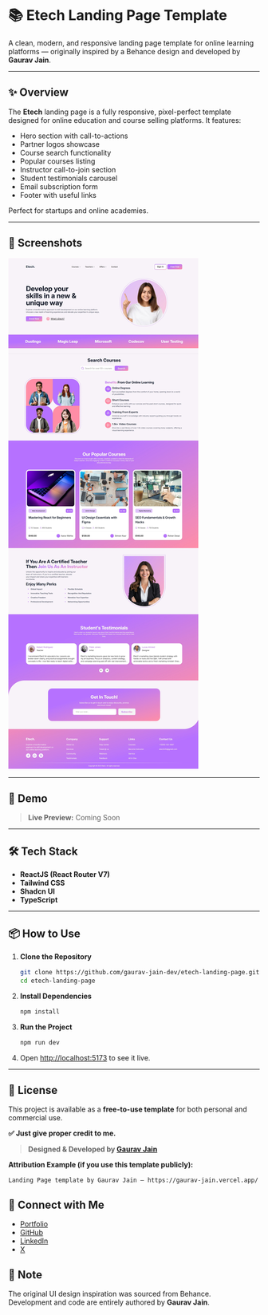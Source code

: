 # 📚 Etech Landing Page Template

A clean, modern, and responsive landing page template for online learning platforms — originally inspired by a Behance design and developed by **Gaurav Jain**.

---

## ✨ Overview

The **Etech** landing page is a fully responsive, pixel-perfect template designed for online education and course selling platforms. It features:

- Hero section with call-to-actions
- Partner logos showcase
- Course search functionality
- Popular courses listing
- Instructor call-to-join section
- Student testimonials carousel
- Email subscription form
- Footer with useful links

Perfect for startups and online academies.

---

## 📸 Screenshots

![Etech Landing Page Screenshot](./screenshot.jpeg)

---

## 🚀 Demo

> **Live Preview:** Coming Soon

---

## 🛠️ Tech Stack

- **ReactJS (React Router V7)**
- **Tailwind CSS**
- **Shadcn UI**
- **TypeScript**

---

## 📦 How to Use

1. **Clone the Repository**

   ```bash
   git clone https://github.com/gaurav-jain-dev/etech-landing-page.git
   cd etech-landing-page
   ```

2. **Install Dependencies**

   ```bash
   npm install
   ```

3. **Run the Project**

   ```bash
   npm run dev
   ```

4. Open [http://localhost:5173](http://localhost:5173) to see it live.

---

## 📜 License

This project is available as a **free-to-use template** for both personal and commercial use.

**✅ Just give proper credit to me.**

> **Designed & Developed by [Gaurav Jain](https://gaurav-jain.vercel.app/)**

**Attribution Example (if you use this template publicly):**

```text
Landing Page template by Gaurav Jain — https://gaurav-jain.vercel.app/
```

## 💌 Connect with Me

- [Portfolio](https://gaurav-jain.vercel.app/)
- [GitHub](https://github.com/gaurav-jain000/)
- [LinkedIn](https://www.linkedin.com/in/gaurav-jain000/)
- [X](https://x.com/varuag1432)

## 📌 Note

The original UI design inspiration was sourced from Behance.  
Development and code are entirely authored by **Gaurav Jain**.
